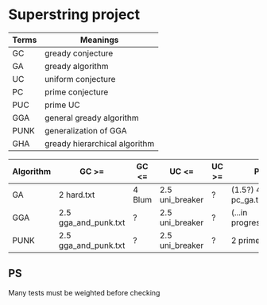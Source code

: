 # Superstring project
|Terms|Meanings|
|-|-|
|GC|gready conjecture|
|GA|gready algorithm|
|UC|uniform conjecture|
|PC|prime conjecture|
|PUC|prime UC|
|GGA|general gready algorithm|
|PUNK|generalization of GGA|
|GHA|gready hierarchical algorithm|

|Algorithm|GC >=|GC <=|UC <=|UC >=|PC >=|PC >=|PUC <=|PUC >=|
|-|-|-|-|-|-|-|-|-|
|GA|2 hard.txt|4 Blum|2.5 uni_breaker|?|(1.5?) 4/3 pc_ga.txt|4 Blum|2 pu.txt|?|
|GGA|2.5 gga_and_punk.txt|?|2.5 uni_breaker|?|(...in progress...>=1.5?)|?|2 pu.txt|?|
|PUNK|2.5 gga_and_punk.txt|?|2.5 uni_breaker|?|2 prime_punk.txt|?|2 pu.txt|?|

## PS
Many tests must be weighted before checking
